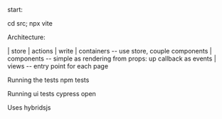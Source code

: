 start:

cd src; npx vite

Architecture:

| store
|   actions
|   write
| containers -- use store, couple components
| components -- simple as rendering from props: up callback as events
| views -- entry point for each page

Running the tests
npm tests

Running ui tests
cypress open

Uses hybridsjs
